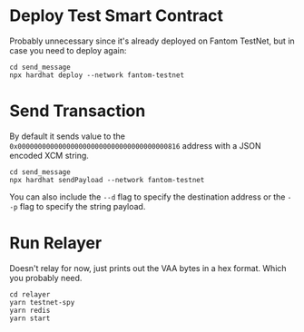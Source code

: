 # Deploy Test Smart Contract
Probably unnecessary since it's already deployed on Fantom TestNet, but in case you need to deploy again:

```
cd send_message
npx hardhat deploy --network fantom-testnet
```

# Send Transaction

By default it sends value to the `0x0000000000000000000000000000000000000816` address with a JSON encoded XCM string.

```
cd send_message
npx hardhat sendPayload --network fantom-testnet
```

You can also include the `--d` flag to specify the destination address or the `--p` flag to specify the string payload.

# Run Relayer

Doesn't relay for now, just prints out the VAA bytes in a hex format. Which you probably need.

```
cd relayer
yarn testnet-spy
yarn redis
yarn start
```
